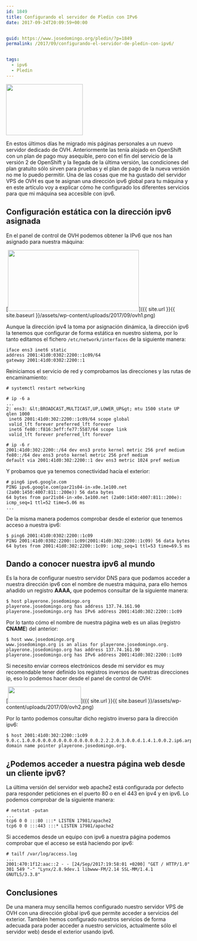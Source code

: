 ```yaml
---
id: 1849
title: Configurando el servidor de Pledin con IPv6
date: 2017-09-24T20:09:59+00:00


guid: https://www.josedomingo.org/pledin/?p=1849
permalink: /2017/09/configurando-el-servidor-de-pledin-con-ipv6/


tags:
  - ipv6
  - Pledin
---
```

<img class="alignleft wp-image-1851" src="{{ site.url }}{{ site.baseurl }}/assets/wp-content/uploads/2017/09/ipv6-globe-100731106-large.3x2.jpg" alt="" width="209" height="139" />

En estos últimos días he migrado mis páginas personales a un nuevo servidor dedicado de OVH. Anteriormente las tenía alojado en OpenShift con un plan de pago muy asequible, pero con el fin del servicio de la versión 2 de OpenShift y la llegada de la última versión, las condiciones del plan gratuito sólo sirven para pruebas y el plan de pago de la nueva versión no me lo puedo permitir. Una de las cosas que me ha gustado del servidor VPS de OVH es que te asignan una dirección ipv6 global para tu máquina y en este artículo voy a explicar cómo he configurado los diferentes servicios para que mi máquina sea accesible con ipv6.

## Configuración estática con la dirección ipv6 asignada

En el panel de control de OVH podemos obtener la IPv6 que nos han asignado para nuestra máquina:

[<img class="size-full wp-image-1859 alignnone" src="{{ site.url }}{{ site.baseurl }}/assets/wp-content/uploads/2017/09/ovh1.png" alt="" width="357" height="166" />]({{ site.url }}{{ site.baseurl }}/assets/wp-content/uploads/2017/09/ovh1.png)

Aunque la dirección ipv4 la toma por asignación dinámica, la dirección ipv6 la tenemos que configurar de forma estática en nuestro sistema, por lo tanto editamos el fichero `/etc/network/interfaces` de la siguiente manera:

    iface ens3 inet6 static
    address 2001:41d0:0302:2200::1c09/64
    gateway 2001:41d0:0302:2200::1

Reiniciamos el servicio de red y comprobamos las direcciones y las rutas de encaminamiento:

    # systemctl restart networking

    # ip -6 a
    ...
    2: ens3: &lt;BROADCAST,MULTICAST,UP,LOWER_UP&gt; mtu 1500 state UP qlen 1000
     inet6 2001:41d0:302:2200::1c09/64 scope global 
     valid_lft forever preferred_lft forever
     inet6 fe80::f816:3eff:fe77:5587/64 scope link 
     valid_lft forever preferred_lft forever

    # ip -6 r
    2001:41d0:302:2200::/64 dev ens3 proto kernel metric 256 pref medium
    fe80::/64 dev ens3 proto kernel metric 256 pref medium
    default via 2001:41d0:302:2200::1 dev ens3 metric 1024 pref medium

Y probamos que ya tenemos conectividad hacía el exterior:

    # ping6 ipv6.google.com
    PING ipv6.google.com(par21s04-in-x0e.1e100.net (2a00:1450:4007:811::200e)) 56 data bytes
    64 bytes from par21s04-in-x0e.1e100.net (2a00:1450:4007:811::200e): icmp_seq=1 ttl=52 time=5.06 ms
    ...

De la misma manera podemos comprobar desde el exterior que tenemos acceso a nuestra ipv6:

    $ ping6 2001:41d0:0302:2200::1c09
    PING 2001:41d0:0302:2200::1c09(2001:41d0:302:2200::1c09) 56 data bytes
    64 bytes from 2001:41d0:302:2200::1c09: icmp_seq=1 ttl=53 time=69.5 ms

## Dando a conocer nuestra ipv6 al mundo

Es la hora de configurar nuestro servidor DNS para que podamos acceder a nuestra dirección ipv6 con el nombre de nuestra máquina, para ello hemos añadido un registro **AAAA,** que podemos consultar de la siguiente manera:

    $ host playerone.josedomingo.org
    playerone.josedomingo.org has address 137.74.161.90
    playerone.josedomingo.org has IPv6 address 2001:41d0:302:2200::1c09

Por lo tanto cómo el nombre de nuestra página web es un alias (registro **CNAME**) del anterior:

    $ host www.josedomingo.org
    www.josedomingo.org is an alias for playerone.josedomingo.org.
    playerone.josedomingo.org has address 137.74.161.90
    playerone.josedomingo.org has IPv6 address 2001:41d0:302:2200::1c09

Si necesito enviar correos electrónicos desde mi servidor es muy recomendable tener definido los registros inversos de nuestras direcciones ip, eso lo podemos hacer desde el panel de control de OVH:

[<img class="alignnone size-full wp-image-1862" src="{{ site.url }}{{ site.baseurl }}/assets/wp-content/uploads/2017/09/ovh2.png" alt="" width="199" height="44" />]({{ site.url }}{{ site.baseurl }}/assets/wp-content/uploads/2017/09/ovh2.png)

Por lo tanto podemos consultar dicho registro inverso para la dirección ipv6:

    $ host 2001:41d0:302:2200::1c09
    9.0.c.1.0.0.0.0.0.0.0.0.0.0.0.0.0.0.2.2.2.0.3.0.0.d.1.4.1.0.0.2.ip6.arpa domain name pointer playerone.josedomingo.org.

## ¿Podemos acceder a nuestra página web desde un cliente ipv6?

La última versión del servidor web apache2 está configurada por defecto para responder peticiones en el puerto 80 o en el 443 en ipv4 y en ipv6. Lo podemos comprobar de la siguiente manera:

    # netstat -putan
    ...
    tcp6 0 0 :::80 :::* LISTEN 17981/apache2 
    tcp6 0 0 :::443 :::* LISTEN 17981/apache2

Si accedemos desde un equipo con ipv6 a nuestra página podemos comprobar que el acceso se está haciendo por ipv6:

    # tailf /var/log/access.log
    ...
    2001:470:1f12:aac::2 - - [24/Sep/2017:19:58:01 +0200] "GET / HTTP/1.0" 301 549 "-" "Lynx/2.8.9dev.1 libwww-FM/2.14 SSL-MM/1.4.1     GNUTLS/3.3.8"

## Conclusiones

De una manera muy sencilla hemos configurado nuestro servidor VPS de OVH con una dirección global ipv6 que permite acceder a servicios del exterior. También hemos configurado nuestros servicios de forma adecuada para poder acceder a nuestro servicios, actualmente sólo el servidor web) desde el exterior usando ipv6.


<!-- AddThis Advanced Settings generic via filter on the_content -->

<!-- AddThis Share Buttons generic via filter on the_content -->